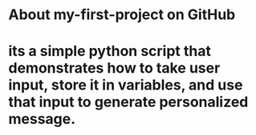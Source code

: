 # About my-first-project on GitHub
# its a simple python script that demonstrates how to take user input, store it in variables, and use that input to generate personalized message.
